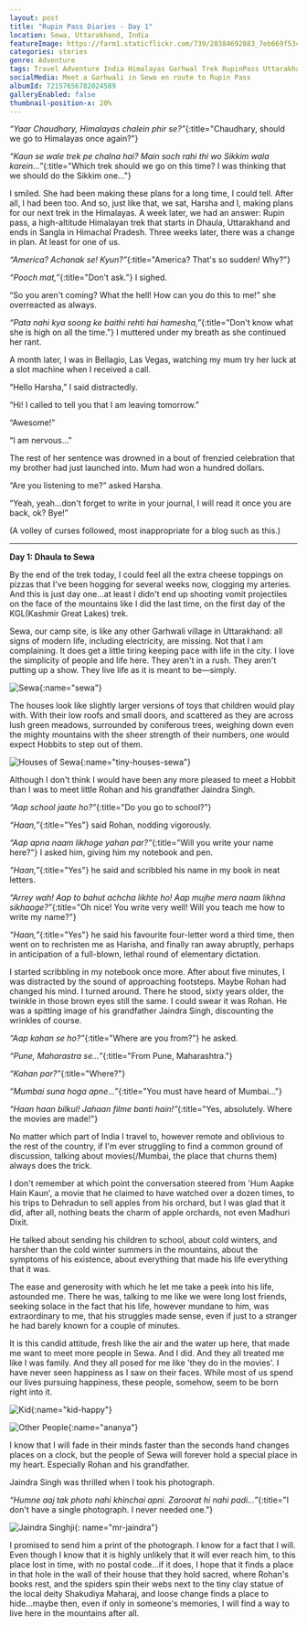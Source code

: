 ```yaml
---
layout: post
title: "Rupin Pass Diaries - Day 1"
location: Sewa, Uttarakhand, India
featureImage: https://farm1.staticflickr.com/739/20384692883_7eb669f53c_c.jpg
categories: stories
genre: Adventure
tags: Travel Adventure India Himalayas Garhwal Trek RupinPass Uttarakhand People 
socialMedia: Meet a Garhwali in Sewa en route to Rupin Pass
albumId: 72157656782024589
galleryEnabled: false
thumbnail-position-x: 20%
---
```


_“Yaar Chaudhary, Himalayas chalein phir se?”_{:title="Chaudhary, should we go to Himalayas once again?"}

_“Kaun se wale trek pe chalna hai? Main soch rahi thi wo Sikkim wala karein...”_{:title="Which trek should we go on this time? I was thinking that we should do the Sikkim one..."}

I smiled. She had been making these plans for a long time, I could tell. After all, I had been too. 
And so, just like that, we sat, Harsha and I, making plans for our next trek in the Himalayas. A week later, we had an answer: Rupin pass, a high-altitude Himalayan trek that starts in Dhaula, Uttarakhand and ends in Sangla in Himachal Pradesh. Three weeks later, there was a change in plan. At least for one of us.

_“America? Achanak se! Kyun?”_{:title="America? That's so sudden! Why?"}

_“Pooch mat,”_{:title="Don't ask."} I sighed.

“So you aren't coming? What the hell! How can you do this to me!” she overreacted as always.

_“Pata nahi kya soong ke baithi rehti hai hamesha,”_{:title="Don't know what she is high on all the time."} I muttered under my breath as she continued her rant.

A month later, I was in Bellagio, Las Vegas, watching my mum try her luck at a slot machine when I received a call.

“Hello Harsha,” I said distractedly. 

“Hi! I called to tell you that I am leaving tomorrow.”

“Awesome!”

“I am nervous...”

The rest of her sentence was drowned in a bout of frenzied celebration that my brother had just launched into. Mum had won a hundred dollars.

“Are you listening to me?” asked Harsha.

“Yeah, yeah...don't forget to write in your journal, I will read it once you are back, ok? Bye!” 

(A volley of curses followed, most inappropriate for a blog such as this.)

***

**Day 1: Dhaula to Sewa**

By the end of the trek today, I could feel all the extra cheese toppings on pizzas that I've been hogging for several weeks now, clogging my arteries. And this is just day one...at least I didn't end up shooting vomit projectiles on the face of the mountains like I did the last time, on the first day of the KGL(Kashmir Great Lakes) trek.  
	
Sewa, our camp site, is like any other Garhwali village in Uttarakhand: all signs of modern life, including electricity, are missing. Not that I am complaining. It does get a little tiring keeping pace with life in the city. I love the simplicity of people and life here. They aren't in a rush. They aren't putting up a show. They live life as it is meant to be—simply. 

![Sewa](){:name="sewa"}

The houses look like slightly larger versions of toys that children would play with. With their low roofs and small doors, and scattered as they are across lush green meadows, surrounded by coniferous trees, weighing down even the mighty mountains with the sheer strength of their numbers, one would expect Hobbits to step out of them. 

![Houses of Sewa](){:name="tiny-houses-sewa"}

Although I don't think I would have been any more pleased to meet a Hobbit than I was to meet little Rohan and his grandfather Jaindra Singh. 

_“Aap school jaate ho?”_{:title="Do you go to school?"}

_“Haan,”_{:title="Yes"} said Rohan, nodding vigorously.

_“Aap apna naam likhoge yahan par?”_{:title="Will you write your name here?"} I asked him, giving him my notebook and pen.

_“Haan,”_{:title="Yes"} he said and scribbled his name in my book in neat letters.

_“Arrey wah! Aap to bahut achcha likhte ho! Aap mujhe mera naam likhna sikhaoge?”_{:title="Oh nice! You write very well! Will you teach me how to write my name?"}

_“Haan,”_{:title="Yes"} he said his favourite four-letter word a third time, then went on to rechristen me as Harisha, and finally ran away abruptly, perhaps in anticipation of a full-blown, lethal round of elementary dictation. 

I started scribbling in my notebook once more. After about five minutes, I was distracted by the sound of approaching footsteps. Maybe Rohan had changed his mind. I turned around. There he stood, sixty years older, the twinkle in those brown eyes still the same. I could swear it was Rohan. He was a spitting image of his grandfather Jaindra Singh, discounting the wrinkles of course.

_“Aap kahan se ho?”_{:title="Where are you from?"} he asked.

_“Pune, Maharastra se...”_{:title="From Pune, Maharashtra."}

_“Kahan par?”_{:title="Where?"}

_“Mumbai suna hoga apne...”_{:title="You must have heard of Mumbai..."}

_“Haan haan bilkul! Jahaan filme banti hain!”_{:title="Yes, absolutely. Where the movies are made!"}

No matter which part of India I travel to, however remote and oblivious to the rest of the country, if I'm ever struggling to find a common ground of discussion, talking about movies(/Mumbai, the place that churns them) always does the trick.

I don't remember at which point the conversation steered from 'Hum Aapke Hain Kaun', a movie that he claimed to have watched over a dozen times, to his trips to Dehradun to sell apples from his orchard, but I was glad that it did, after all, nothing beats the charm of apple orchards, not even Madhuri Dixit. 

He talked about sending his children to school, about cold winters, and harsher than the cold winter summers in the mountains, about the symptoms of his existence, about everything that made his life everything that it was. 

The ease and generosity with which he let me take a peek into his life, astounded me. There he was, talking to me like we were long lost friends, seeking solace in the fact that his life, however mundane to him, was extraordinary to me, that his struggles made sense, even if just to a stranger he had barely known for a couple of minutes.

It is this candid attitude, fresh like the air and the water up here, that made me want to meet more people in Sewa. And I did. And they all treated me like I was family. And they all posed for me like 'they do in the movies'. I have never seen happiness as I saw on their faces. While most of us spend our lives pursuing happiness, these people, somehow, seem to be born right into it. 

![Kid](){:name="kid-happy"}


![Other People](){:name="ananya"}

I know that I will fade in their minds faster than the seconds hand changes places on a clock, but the people of Sewa will forever hold a special place in my heart. Especially Rohan and his grandfather.

Jaindra Singh was thrilled when I took his photograph.

_“Humne aaj tak photo nahi khinchai apni. Zaroorat hi nahi padi...”_{:title="I don't have a single photograph. I never needed one."}

![Jaindra Singhji](){: name="mr-jaindra"}

I promised to send him a print of the photograph. I know for a fact that I will. Even though I know that it is highly unlikely that it will ever reach him, to this place lost in time, with no postal code...if it does, I hope that it finds a place in that hole in the wall of their house that they hold sacred, where Rohan's books rest, and the spiders spin their webs next to the tiny clay statue of the local deity Shakudiya Maharaj, and loose change finds a place to hide...maybe then, even if only in someone's memories, I will find a way to live here in the mountains after all.
